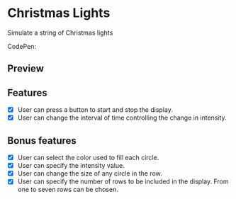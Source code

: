# Christmas Lights

Simulate a string of Christmas lights

CodePen: 

## Preview

## Features

- [x] User can press a button to start and stop the display.
- [x] User can change the interval of time controlling the change in intensity.

## Bonus features

- [x] User can select the color used to fill each circle.
- [x] User can specify the intensity value.
- [x] User can change the size of any circle in the row.
- [x] User can specify the number of rows to be included in the display. From one to seven rows can be chosen.
